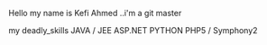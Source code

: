 Hello my name is Kefi Ahmed ..i'm a git master

my deadly_skills 
JAVA / JEE
ASP.NET 
PYTHON
PHP5 / Symphony2
